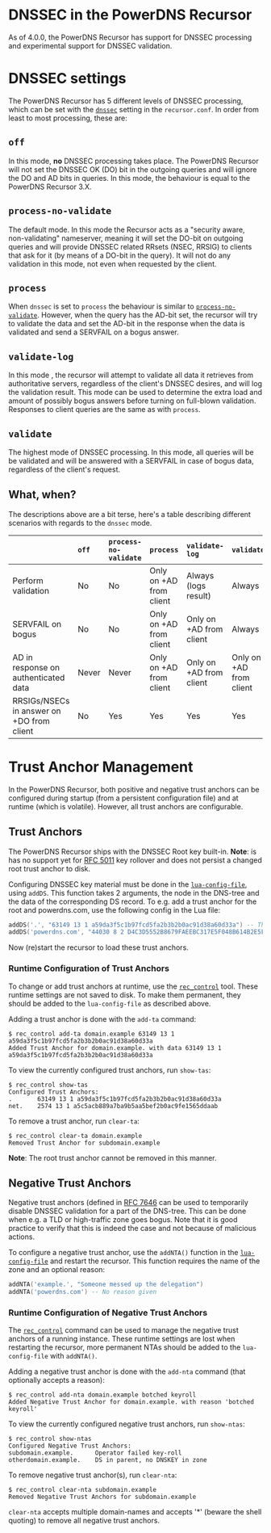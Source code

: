 # DNSSEC in the PowerDNS Recursor
As of 4.0.0, the PowerDNS Recursor has support for DNSSEC processing and
experimental support for DNSSEC validation.

# DNSSEC settings
The PowerDNS Recursor has 5 different levels of DNSSEC processing, which can be
set with the [`dnssec`](settings.md#dnssec) setting in the `recursor.conf`. In
order from least to most processing, these are:

## `off`
In this mode, **no** DNSSEC processing takes place. The PowerDNS Recursor will
not set the DNSSEC OK (DO) bit in the outgoing queries and will ignore the DO and
AD bits in queries. In this mode, the behaviour is equal to the PowerDNS Recursor
3.X.

## `process-no-validate`
The default mode. In this mode the Recursor acts as a "security aware, non-validating"
nameserver, meaning it will set the DO-bit on outgoing queries and will provide
DNSSEC related RRsets (NSEC, RRSIG) to clients that ask for it (by means of a
DO-bit in the query). It will not do any validation in this mode, not even when
requested by the client.

## `process`
When `dnssec` is set to `process` the behaviour is similar to [`process-no-validate`](#process-no-validate).
However, when the query has the AD-bit set, the recursor will try to validate the
data and set the AD-bit in the response when the data is validated and send a
SERVFAIL on a bogus answer.

## `validate-log`
In this mode , the recursor will attempt to validate all data it retrieves from
authoritative servers, regardless of the client's DNSSEC desires, and will log the
validation result. This mode can be used to determine the extra load and amount
of possibly bogus answers before turning on full-blown validation. Responses to
client queries are the same as with `process`.

## `validate`
The highest mode of DNSSEC processing. In this mode, all queries will be be validated
and will be answered with a SERVFAIL in case of bogus data, regardless of the
client's request.

## What, when?
The descriptions above are a bit terse, here's a table describing different scenarios
with regards to the `dnssec` mode.

|    | `off` | `process-no-validate` | `process` | `validate-log` | `validate` |
|:------------|:-------|:-------------|:-------------|:-------------|:-------------|
|Perform validation| No | No | Only on +AD from client | Always (logs result) | Always |
|SERVFAIL on bogus| No | No | Only on +AD from client | Only on +AD from client | Always |
|AD in response on authenticated data| Never | Never | Only on +AD from client | Only on +AD from client | Only on +AD from client |
|RRSIGs/NSECs in answer on +DO from client| No | Yes | Yes | Yes | Yes |

# Trust Anchor Management
In the PowerDNS Recursor, both positive and negative trust anchors can be configured
during startup (from a persistent configuration file) and at runtime (which is
volatile).
However, all trust anchors are configurable.

## Trust Anchors
The PowerDNS Recursor ships with the DNSSEC Root key built-in. **Note**: is has
no support yet for [RFC 5011](https://tools.ietf.org/html/rfc5011) key rollover
and does not persist a changed root trust anchor to disk.

Configuring DNSSEC key material must be done in the [`lua-config-file`](settings.md#lua-config-file),
using `addDS`. This function takes 2 arguments, the node in the DNS-tree and the
data of the corresponding DS record. To e.g. add a trust anchor for the root and
powerdns.com, use the following config in the Lua file:

```lua
addDS('.', "63149 13 1 a59da3f5c1b97fcd5fa2b3b2b0ac91d38a60d33a") -- This is not an ICANN root
addDS('powerdns.com', "44030 8 2 D4C3D5552B8679FAEEBC317E5F048B614B2E5F607DC57F1553182D49 AB2179F7")
```

Now (re)start the recursor to load these trust anchors.

### Runtime Configuration of Trust Anchors
To change or add trust anchors at runtime, use the [`rec_control`](running.md)
tool. These runtime settings are not saved to disk. To make them permanent, they
should be added to the `lua-config-file` as described above.

Adding a trust anchor is done with the `add-ta` command:

```
$ rec_control add-ta domain.example 63149 13 1 a59da3f5c1b97fcd5fa2b3b2b0ac91d38a60d33a
Added Trust Anchor for domain.example. with data 63149 13 1 a59da3f5c1b97fcd5fa2b3b2b0ac91d38a60d33a
```

To view the currently configured trust anchors, run `show-tas`:

```
$ rec_control show-tas
Configured Trust Anchors:
.       63149 13 1 a59da3f5c1b97fcd5fa2b3b2b0ac91d38a60d33a
net.    2574 13 1 a5c5acb889a7ba9b5aa5bef2b0ac9fe1565ddaab
```

To remove a trust anchor, run `clear-ta`:

```
$ rec_control clear-ta domain.example
Removed Trust Anchor for subdomain.example
```

**Note**: The root trust anchor cannot be removed in this manner.

## Negative Trust Anchors
Negative trust anchors (defined in [RFC 7646](https://tools.ietf.org/html/rfc7646)
can be used to temporarily disable DNSSEC validation for a part of the DNS-tree.
This can be done when e.g. a TLD or high-traffic zone goes bogus. Note that it is
good practice to verify that this is indeed the case and not because of malicious
actions.

To configure a negative trust anchor, use the `addNTA()` function in the
[`lua-config-file`](settings.md#lua-config-file) and restart the recursor. This
function requires the name of the zone and an optional reason:

```lua
addNTA('example.', "Someone messed up the delegation")
addNTA('powerdns.com') -- No reason given
```

### Runtime Configuration of Negative Trust Anchors
The [`rec_control`](running.md) command can be used to manage the negative trust
anchors of a running instance. These runtime settings are lost when restarting
the recursor, more permanent NTAs should be added to the `lua-config-file` with
`addNTA()`.

Adding a negative trust anchor is done with the `add-nta` command (that optionally
accepts a reason):

```
$ rec_control add-nta domain.example botched keyroll
Added Negative Trust Anchor for domain.example. with reason 'botched keyroll'
```

To view the currently configured negative trust anchors, run `show-ntas`:

```
$ rec_control show-ntas
Configured Negative Trust Anchors:
subdomain.example.      Operator failed key-roll
otherdomain.example.    DS in parent, no DNSKEY in zone
```

To remove negative trust anchor(s), run `clear-nta`:

```
$ rec_control clear-nta subdomain.example
Removed Negative Trust Anchors for subdomain.example
```

`clear-nta` accepts multiple domain-names and accepts '*' (beware the shell quoting)
to remove all negative trust anchors.
